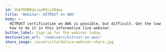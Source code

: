 ```yaml
---
id: 1h6f0OBRqiiayM2cy28qey
title: 'Webinar: HITRUST on AWS'
body: >-
  HITRUST certification on AWS is possible, but difficult. Get the lowdown on
  how to do it in this informative live webinar. 
button_label: Sign up for the webinar today
destination_url: '/webinars/hitrust-on-aws/'
share_image: /assets/cta/datica-webinar-share.jpg
---
```


  